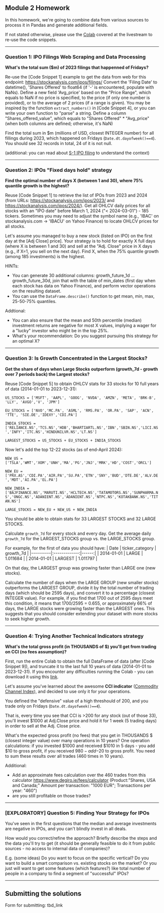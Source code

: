 ## Module 2 Homework

In this homework, we're going to combine data from various sources to process it in Pandas and generate additional fields.

If not stated otherwise, please use the [Colab](https://github.com/DataTalksClub/stock-markets-analytics-zoomcamp/blob/main/02-dataframe-analysis/Module2_Colab_Working_with_the_data.ipynb) covered at the livestream to re-use the code snippets.

---
### Question 1: IPO Filings Web Scraping and Data Processing

**What's the total sum ($m) of 2023 filings that happenned of Fridays?**

Re-use the [Code Snippet 1] example to get the data from web for this endpoint: https://stockanalysis.com/ipos/filings/
Convert the 'Filing Date' to datetime(), 'Shares Offered' to float64 (if '-' is encountered, populate with NaNs).
Define a new field 'Avg_price' based on the "Price Range", which equals to NaN if no price is specified, to the price (if only one number is provided), or to the average of 2 prices (if a range is given).
You may be inspired by the function `extract_numbers()` in [Code Snippet 4], or you can write your own function to "parse" a string.
Define a column "Shares_offered_value", which equals to "Shares Offered" * "Avg_price" (when both columns are defined; otherwise, it's NaN)

Find the total sum in $m (millions of USD, closest INTEGER number) for all fillings during 2023, which happened on Fridays (`Date.dt.dayofweek()==4`). You should see 32 records in total, 24 of it is not null.

(additional: you can read about [S-1 IPO filing](https://www.dfinsolutions.com/knowledge-hub/thought-leadership/knowledge-resources/what-s-1-ipo-filing) to understand the context)

---
### Question 2:  IPOs "Fixed days hold" strategy


**Find the optimal number of days X (between 1 and 30), where 75% quantile growth is the highest?**


Reuse [Code Snippet 1] to retrieve the list of IPOs from 2023 and 2024 (from URLs: https://stockanalysis.com/ipos/2023/ and https://stockanalysis.com/ipos/2024/). Get all OHLCV daily prices for all stocks with an "IPO date" before March 1, 2024 ("< 2024-03-01") - 185 tickers. Sometimes you may need to adjust the symbol name (e.g., 'IBAC' on stockanalysis.com -> 'IBACU' on Yahoo Finance) to locate OHLCV prices for all stocks.

Let's assume you managed to buy a new stock (listed on IPO) on the first day at the [Adj Close] price]. Your strategy is to hold for exactly X full days (where X is between 1 and 30) and sell at the "Adj. Close" price in X days (e.g., if X=1, you sell on the next day).
Find X, when the 75% quantile growth (among 185 investments) is the highest. 

HINTs:
* You can generate 30 additional columns: growth_future_1d ... growth_future_30d, join that with the table of min_dates (first day when each stock has data on Yahoo Finance), and perform vector operations on the resulting dataset.
* You can use the `DataFrame.describe()` function to get mean, min, max, 25-50-75% quantiles.


Addtional: 
* You can also ensure that the mean and 50th percentile (median) investment returns are negative for most X values, implying a wager for a "lucky" investor who might be in the top 25%.
* What's your recommendation: Do you suggest pursuing this strategy for an optimal X?


---
### Question 3: Is Growth Concentrated in the Largest Stocks?

**Get the share of days when Large Stocks outperform (growth_7d - growth over 7 periods back) the Largest stocks?**


Reuse [Code Snippet 5] to obtain OHLCV stats for 33 stocks 
for 10 full years of data (2014-01-01 to 2023-12-31):

`US_STOCKS = ['MSFT', 'AAPL', 'GOOG', 'NVDA', 'AMZN', 'META', 'BRK-B', 'LLY', 'AVGO','V', 'JPM']`

`EU_STOCKS = ['NVO','MC.PA', 'ASML', 'RMS.PA', 'OR.PA', 'SAP', 'ACN', 'TTE', 'SIE.DE','IDEXY','CDI.PA']`

`INDIA_STOCKS = ['RELIANCE.NS','TCS.NS','HDB','BHARTIARTL.NS','IBN','SBIN.NS','LICI.NS','INFY','ITC.NS','HINDUNILVR.NS','LT.NS']`

`LARGEST_STOCKS = US_STOCKS + EU_STOCKS + INDIA_STOCKS`
<br/>

Now let's add the top 12-22 stocks (as of end-April 2024):
<br/>

`NEW_US = ['TSLA','WMT','XOM','UNH','MA','PG','JNJ','MRK','HD','COST','ORCL']`

`NEW_EU = ['PRX.AS','CDI.PA','AIR.PA','SU.PA','ETN','SNY','BUD','DTE.DE','ALV.DE','MDT','AI.PA','EL.PA']`

`NEW_INDIA = ['BAJFINANCE.NS','MARUTI.NS','HCLTECH.NS','TATAMOTORS.NS','SUNPHARMA.NS','ONGC.NS','ADANIENT.NS','ADANIENT.NS','NTPC.NS','KOTAKBANK.NS','TITAN.NS']`

`LARGE_STOCKS = NEW_EU + NEW_US + NEW_INDIA`

You should be able to obtain stats for 33 LARGEST STOCKS and 32 LARGE STOCKS.

Calculate  `growth_7d` for every stock and every day.
Get the average daily `growth_7d` for the LARGEST_STOCKS group vs. the LARGE_STOCKS group.

For example, for the first of data you should have:
| Date   |      ticker_category      |  growth_7d |
|----------|:-------------:|------:|
| 2014-01-01 |  LARGE | 1.011684 |
| 2014-01-01 |   LARGEST   |   1.011797 |

On that day, the LARGEST group was growing faster than LARGE one (new stocks).

Calculate the number of days when the LARGE GROUP (new smaller stocks) outperforms the LARGEST GROUP, divide it by the total number of trading days (which should be 2595 days), and convert it to a percentage (closest INTEGER value). For example, if you find that 1700 out of 2595 days meet this condition, it means that 1700/2595 = 0.655, or approximately 66% of days, the LARGE stocks were growing faster than the LARGEST ones. This suggests that you should consider extending your dataset with more stocks to seek higher growth.

---
### Question 4: Trying Another Technical Indicators strategy

**What's the total gross profit (in THOUSANDS of $) you'll get from trading on CCI (no fees assumption)?**


First, run the entire Colab to obtain the full DataFrame of data (after [Code Snippet 9]), and truncate it to the last full 10 years of data (2014-01-01 to 2023-12-31).
If you encounter any difficulties running the Colab - you can download it using this [link](https://drive.google.com/file/d/1m3Qisfs2XfWk6Sw_Uk5kHLWqwQ0q8SKb/view?usp=sharing).

Let's assume you've learned about the awesome **CCI indicator** ([Commodity Channel Index](https://www.investopedia.com/terms/c/commoditychannelindex.asp)), and decided to use only it for your operations.

You defined the "defensive" value of a high threshould of 200, and you trade only on Fridays (`Date.dt.dayofweek()==4`).

That is, every time you see that CCI is >200 for any stock (out of those 33), you'll invest $1000 at Adj.Close price and hold it for 1 week (5 trading days) in order to sell at the Adj. Close price.

What's the expected gross profit (no fees) that you get in THOUSANDS $ (closest integer value) over many operations in 10 years?
One operation calculations: if you invested $1000 and received $1010 in 5 days - you add $10 to gross profit, if you received $980 - add -$20 to gross profit.
You need to sum these results over all trades (460 times in 10 years).

Additional:
  * Add an approximate fees calculation over the 460 trades from this calculator https://www.degiro.ie/fees/calculator (Product:"Shares, USA and Canada;" Amount per transaction: "1000 EUR"; Transactions per year: "460")
  * are you still profitable on those trades?


---
### [EXPLORATORY] Question 5: Finding Your Strategy for IPOs

You've seen in the first questions that the median and average investments are negative in IPOs, and you can't blindly invest in all deals.

How would you correct/refine the approach? Briefly describe the steps and the data you'll try to get (it should be generally feasible to do it from public sources - no access to internal data of companies)?

E.g. (some ideas) Do you want to focus on the specific vertical? Do you want to build a smart comparison vs. existing stocks on the market? Or you just will want to get some features (which features?) like total number of people in a company to find a segment of "successful" IPOs?

---
## Submitting the solutions

Form for submitting: tbd_link
